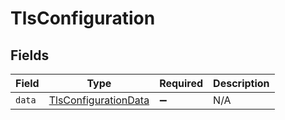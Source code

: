 # TlsConfiguration


## Fields

| Field                                                               | Type                                                                | Required                                                            | Description                                                         |
| ------------------------------------------------------------------- | ------------------------------------------------------------------- | ------------------------------------------------------------------- | ------------------------------------------------------------------- |
| `data`                                                              | [TlsConfigurationData](../../models/shared/tlsconfigurationdata.md) | :heavy_minus_sign:                                                  | N/A                                                                 |